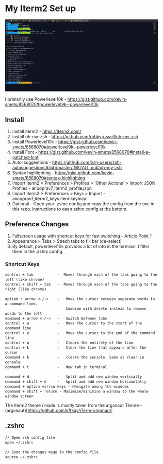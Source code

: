# My Iterm2 Set up

![Home](/images/iterm2-intro.png)

I primarily use Powerlevel10k - https://gist.github.com/kevin-smets/8568070#powerlevel9k--powerlevel10k

## Install

1. Install iterm2 - https://iterm2.com/
2. Install oh-my-zsh - https://github.com/robbyrussell/oh-my-zsh
3. Install Powerlevel10k - https://gist.github.com/kevin-smets/8568070#powerlevel9k--powerlevel10k
4. Install Font - https://gist.github.com/kevin-smets/8568070#install-a-patched-font
5. Auto-suggestions - https://github.com/zsh-users/zsh-autosuggestions/blob/master/INSTALL.md#oh-my-zsh
6. Syntax highlighting - https://gist.github.com/kevin-smets/8568070#syntax-highlighting
7. Import iterm2 > Preferences > Profiles > 'Other Actions' > Import JSON Profiles - anooprav7_iterm2_profile.json
8. Import iterm2 > Preferences > Keys > Import - anooprav7_iterm2_keys.itermkeymap
9. Optional - Open your .zshrc config and copy the config from the one in this repo. Instructions to open zshrc config at the bottom.

## Preference Changes

1. Fullscreen usage with shortcut keys for fast switching - [Article Point 1](https://medium.com/@jessesrsmith/five-tips-for-iterm-91db83cf4d4e)
2. Appearance > Tabs > Strech tabs to fill bar (de-select)
3. By default, powerlevel10k provides a lot of info in the terminal. I filter them in the .zshrc config.

### Shortcut Keys

```
control + tab           -  Moves through each of the tabs going to the left (like chrome)
control + shift + tab   -  Moves through each of the tabs going to the right (like chrome)

option + arrow <-/->    -   Move the cursor between separate words in a command line.
                            Combine with delete instead to remove words to the left
command + arrow <-/->   -   Switch between tabs
control + a             -   Move the cursor to the start of the command line
control + e             -   Move the cursor to the end of the command line
control + u             -   Clears the entirety of the line
control + k             -   Clear the line that appears after the cursor
command + k             -   clears the console. Same as clear in console
command + t             -   New tab in terminal

command + d             -   Split and add new window vertically
command + shift + d     -   Split and add new window horizontally
command + option +arrow keys - Navigate among the windows
command + shift + return - Maximise/minimise a window to the whole window screen
```

The Iterm2 theme i made is mostly taken from the argonaut Theme - (argonaut)[https://github.com/effkay/iTerm-argonaut]

## .zshrc

```
// Open zsh config file
open ~/.zshrc

// Sync the changes mage in the config file
source ~/.zshrc
```
